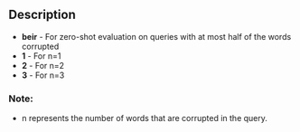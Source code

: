 ## Description
- **beir** - For zero-shot evaluation on queries with at most half of the words corrupted
- **1** - For n=1
- **2** - For n=2
- **3** - For n=3

### Note:
- n represents the number of words that are corrupted in the query.